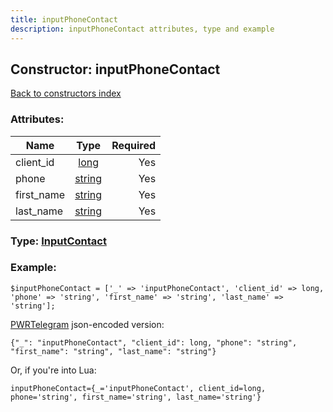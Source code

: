 ```yaml
---
title: inputPhoneContact
description: inputPhoneContact attributes, type and example
---
```

## Constructor: inputPhoneContact  
[Back to constructors index](index.md)



### Attributes:

| Name     |    Type       | Required |
|----------|:-------------:|---------:|
|client\_id|[long](../types/long.md) | Yes|
|phone|[string](../types/string.md) | Yes|
|first\_name|[string](../types/string.md) | Yes|
|last\_name|[string](../types/string.md) | Yes|



### Type: [InputContact](../types/InputContact.md)


### Example:

```
$inputPhoneContact = ['_' => 'inputPhoneContact', 'client_id' => long, 'phone' => 'string', 'first_name' => 'string', 'last_name' => 'string'];
```  

[PWRTelegram](https://pwrtelegram.xyz) json-encoded version:

```
{"_": "inputPhoneContact", "client_id": long, "phone": "string", "first_name": "string", "last_name": "string"}
```


Or, if you're into Lua:  


```
inputPhoneContact={_='inputPhoneContact', client_id=long, phone='string', first_name='string', last_name='string'}

```


